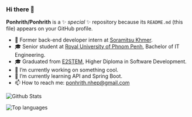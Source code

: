 ### Hi there 👋

**Ponhrith/Ponhrith** is a ✨ _special_ ✨ repository because its `README.md` (this file) appears on your GitHub profile.


- 🚀 Former back-end developer intern at [Soramitsu Khmer](https://www.facebook.com/profile.php?id=100057264676897).
- 🎓 Senior student at [Royal University of Phnom Penh](http://www.fe.rupp.edu.kh/#/), Bachelor of IT Engineering.
- 🎓 Graduated from [E2STEM](https://e2stem.org.kh/), Higher Diploma in Software Development.
- 🔭 I’m currently working on something cool.
- 🌱 I’m currently learning API and Spring Boot.
- 📫 How to reach me: ponhrith.nhep@gmail.com


![Github Stats](https://github-readme-stats.vercel.app/api?username=Ponhrith&count_private=true&show_icons=true&theme=radical)

![Top languages](https://github-readme-stats.vercel.app/api/top-langs/?username=PONHRITH&show_icons=true&theme=radical)


